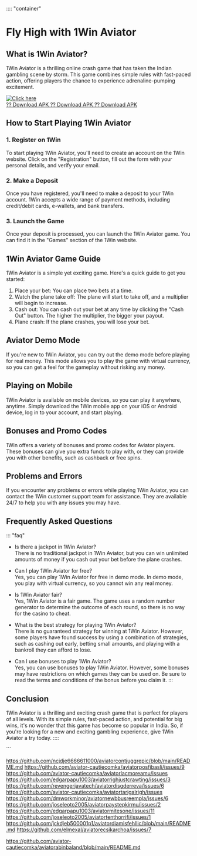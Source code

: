 :::: \"container\"
# Fly High with 1Win Aviator

## What is 1Win Aviator?

1Win Aviator is a thrilling online crash game that has taken the Indian
gambling scene by storm. This game combines simple rules with fast-paced
action, offering players the chance to experience adrenaline-pumping
excitement.

[![Click
here](https://readscoops.com/wp-content/uploads/2023/03/Readscoop-aviator-1-1.jpg)](https://traff.sbs/deff)\
[?? Download APK ?? Download APK ?? Download
APK](https://traff.sbs/deff)

## How to Start Playing 1Win Aviator

### 1. Register on 1Win

To start playing 1Win Aviator, you\'ll need to create an account on the
1Win website. Click on the "Registration" button, fill out the
form with your personal details, and verify your email.

### 2. Make a Deposit

Once you have registered, you\'ll need to make a deposit to your 1Win
account. 1Win accepts a wide range of payment methods, including
credit/debit cards, e-wallets, and bank transfers.

### 3. Launch the Game

Once your deposit is processed, you can launch the 1Win Aviator game.
You can find it in the "Games" section of the 1Win website.

## 1Win Aviator Game Guide

1Win Aviator is a simple yet exciting game. Here\'s a quick guide to get
you started:

1.  Place your bet: You can place two bets at a time.
2.  Watch the plane take off: The plane will start to take off, and a
    multiplier will begin to increase.
3.  Cash out: You can cash out your bet at any time by clicking the
    "Cash Out" button. The higher the multiplier, the bigger your
    payout.
4.  Plane crash: If the plane crashes, you will lose your bet.

## Aviator Demo Mode

If you\'re new to 1Win Aviator, you can try out the demo mode before
playing for real money. This mode allows you to play the game with
virtual currency, so you can get a feel for the gameplay without risking
any money.

## Playing on Mobile

1Win Aviator is available on mobile devices, so you can play it
anywhere, anytime. Simply download the 1Win mobile app on your iOS or
Android device, log in to your account, and start playing.

## Bonuses and Promo Codes

1Win offers a variety of bonuses and promo codes for Aviator players.
These bonuses can give you extra funds to play with, or they can provide
you with other benefits, such as cashback or free spins.

## Problems and Errors

If you encounter any problems or errors while playing 1Win Aviator, you
can contact the 1Win customer support team for assistance. They are
available 24/7 to help you with any issues you may have.

## Frequently Asked Questions

::: \"faq\"
-   Is there a jackpot in 1Win Aviator?\
    There is no traditional jackpot in 1Win Aviator, but you can win
    unlimited amounts of money if you cash out your bet before the plane
    crashes.

-   Can I play 1Win Aviator for free?\
    Yes, you can play 1Win Aviator for free in demo mode. In demo mode,
    you play with virtual currency, so you cannot win any real money.

-   Is 1Win Aviator fair?\
    Yes, 1Win Aviator is a fair game. The game uses a random number
    generator to determine the outcome of each round, so there is no way
    for the casino to cheat.

-   What is the best strategy for playing 1Win Aviator?\
    There is no guaranteed strategy for winning at 1Win Aviator.
    However, some players have found success by using a combination of
    strategies, such as cashing out early, betting small amounts, and
    playing with a bankroll they can afford to lose.

-   Can I use bonuses to play 1Win Aviator?\
    Yes, you can use bonuses to play 1Win Aviator. However, some bonuses
    may have restrictions on which games they can be used on. Be sure to
    read the terms and conditions of the bonus before you claim it.
:::

## Conclusion

1Win Aviator is a thrilling and exciting crash game that is perfect for
players of all levels. With its simple rules, fast-paced action, and
potential for big wins, it\'s no wonder that this game has become so
popular in India. So, if you\'re looking for a new and exciting gambling
experience, give 1Win Aviator a try today.
::::

\`\`\`

https://github.com/ncjdje6666611000/aviatorcontjuggrepic/blob/main/README.md
https://github.com/aviator-cautiecomka/aviatorposfibasli/issues/9
https://github.com/aviator-cautiecomka/aviatorlacmoreamu/issues
https://github.com/edgarpapu1003/aviatorrighjustcrawting/issues/3
https://github.com/revengerjavatech/aviatordisgderreva/issues/6
https://github.com/aviator-cautiecomka/aviatortarigalrigh/issues
https://github.com/dmworkminor/aviatornewbbusreempla/issues/6
https://github.com/joseleoto2005/aviatorpaystepkirmu/issues/2
https://github.com/edgarpapu1003/aviatormitesone/issues/11
https://github.com/joseleoto2005/aviatortenthorrifi/issues/1
https://github.com/jckdjeb500001p1/aviatordiamisfehllic/blob/main/README.md
https://github.com/elmexal/aviatorecsikarchoa/issues/7

https://github.com/aviator-cautiecomka/aviatorabinbaland/blob/main/README.md
